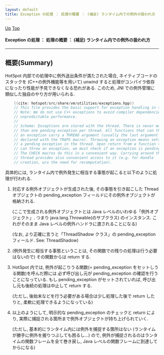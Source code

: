 ```yaml
---
layout: default
title: Exception の処理 ： 処理の概要 ： (補足) ランタイム内での例外の扱われ方 
---
```

[Up](nogMJcsk14.html) [Top](../index.html)

#### Exception の処理 ： 処理の概要 ： (補足) ランタイム内での例外の扱われ方 

--- 
## 概要(Summary)
HotSpot 内部での処理中に例外送出条件が満たされた場合, 
ネイティブコードのスタックを (C++の例外機能等を用いて) unwind すると処理がコンパイラ依存になったり性能が予見できなくなる恐れがある.
このため, JNI での例外管理に類似した独自のやり方が用いられる.


```cpp
    ((cite: hotspot/src/share/vm/utilities/exceptions.hpp))
    // This file provides the basic support for exception handling in the VM.
    // Note: We do not use C++ exceptions to avoid compiler dependencies and
    // unpredictable performance.
    //
    // Scheme: Exceptions are stored with the thread. There is never more
    // than one pending exception per thread. All functions that can throw
    // an exception carry a THREAD argument (usually the last argument and
    // declared with the TRAPS macro). Throwing an exception means setting
    // a pending exception in the thread. Upon return from a function that
    // can throw an exception, we must check if an exception is pending.
    // The CHECK macros do this in a convenient way. Carrying around the
    // thread provides also convenient access to it (e.g. for Handle
    // creation, w/o the need for recomputation).
```

具体的には, ランタイム内で例外発生に相当する事態が起こると以下のように処理が行われる.

1. 対応する例外オブジェクトが生成された後, その事態を引き起こした Thread オブジェクトの
   pending_exception フィールドにその例外オブジェクトが格納される.

   (ここで生成される例外オブジェクトとは Java レベルのいわゆる「例外オブジェクト」.
   つまり java.lang.Throwable(のサブクラス) のインスタンス.
   これがそのまま Java レベルの例外ハンドラに渡されることになる)

   (なお, より正確に言うと「ThreadShadow クラス」の pending_exception フィールド.
   See: ThreadShadow)

2. (例外発生に相当する事態ということは, その関数での残りの処理は行う必要はないので) その関数からは return する.

3. HotSpot 内では, 例外が起こりうる関数(= pending_exception をセットしうる関数)を呼んだ際には
   必ず呼び出し元が pending_exception の確認を行うことになっている.
   もし pending_exception がセットされていれば, 呼び出し元も後続の処理は中止して return する.

   (ただし, 後始末などを行う必要がある場合は少し処理した後で return したりと, 柔軟に処理できるようになっている)

4. 以上のようにして, 明示的な pending_exception のチェックと return により,
   実際に捕捉される箇所まで例外オブジェクトが持ち上げられていく.

   (ただし, 基本的にランタイム内には例外を捕捉する箇所はない (ランタイムが勝手に例外を握りつぶしても困るし...) ので,
   例外が捕捉されるのはランタイムの関数フレームを全て巻き戻し,
   Java レベルの関数フレームに到達してからになる)







